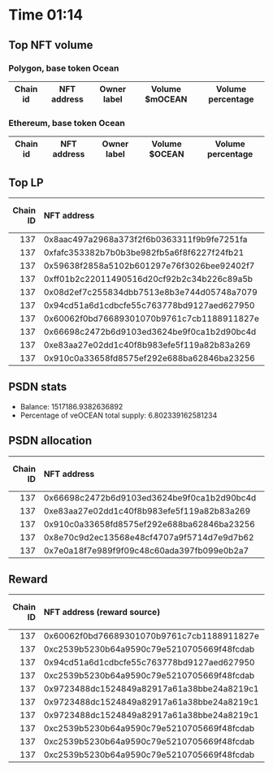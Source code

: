 # Time 01:14
## Top NFT volume
### Polygon, base token Ocean
| Chain id   | NFT address   | Owner label   | Volume $mOCEAN   | Volume percentage   |
|------------|---------------|---------------|------------------|---------------------|

### Ethereum, base token Ocean
| Chain id   | NFT address   | Owner label   | Volume $OCEAN   | Volume percentage   |
|------------|---------------|---------------|-----------------|---------------------|

## Top LP
|   Chain ID | NFT address                                | LP address   |   Allocation (veOCEAN) |   Percent of its balance | LP label   |
|-----------:|:-------------------------------------------|:-------------|-----------------------:|-------------------------:|:-----------|
|        137 | 0x8aac497a2968a373f2f6b0363311f9b9fe7251fa | 0x663052ad   |               104156   |                  0.20725 | wallet_3   |
|        137 | 0xfafc353382b7b0b3be982fb5a6f8f6227f24fb21 | 0x663052ad   |               104156   |                  0.20725 | wallet_3   |
|        137 | 0x59638f2858a5102b601297e76f3026bee92402f7 | 0xf062d1b3   |               100543   |                  0.4     | wallet_8   |
|        137 | 0xff01b2c22011490516d20cf92b2c34b226c89a5b | 0x663052ad   |                91843.1 |                  0.18275 | wallet_3   |
|        137 | 0x08d2ef7c255834dbb7513e8b3e744d05748a7079 | 0xc2edf07f   |                91816.8 |                  0.6     | unknown    |
|        137 | 0x94cd51a6d1cdbcfe55c763778bd9127aed627950 | 0xf2f98a98   |                86456.3 |                  0.2     | unknown    |
|        137 | 0x60062f0bd76689301070b9761c7cb1188911827e | 0xf2f98a98   |                86456.3 |                  0.2     | unknown    |
|        137 | 0x66698c2472b6d9103ed3624be9f0ca1b2d90bc4d | 0x8475b523   |                82838.4 |                  0.0546  | psdn       |
|        137 | 0xe83aa27e02dd1c40f8b983efe5f119a82b83a269 | 0x8475b523   |                82535   |                  0.0544  | psdn       |
|        137 | 0x910c0a33658fd8575ef292e688ba62846ba23256 | 0x8475b523   |                82535   |                  0.0544  | psdn       |

## PSDN stats
- Balance: 1517186.9382636892
- Percentage of veOCEAN total supply: 6.802339162581234
## PSDN allocation
|   Chain ID | NFT address                                |   Allocation (veOCEAN) |   Percent of its balance |
|-----------:|:-------------------------------------------|-----------------------:|-------------------------:|
|        137 | 0x66698c2472b6d9103ed3624be9f0ca1b2d90bc4d |                82838.4 |                   0.0546 |
|        137 | 0xe83aa27e02dd1c40f8b983efe5f119a82b83a269 |                82535   |                   0.0544 |
|        137 | 0x910c0a33658fd8575ef292e688ba62846ba23256 |                82535   |                   0.0544 |
|        137 | 0x8e70c9d2ec13568e48cf4707a9f5714d7e9d7b62 |                82535   |                   0.0544 |
|        137 | 0x7e0a18f7e989f9f09c48c60ada397fb099e0b2a7 |                82535   |                   0.0544 |

## Reward
|   Chain ID | NFT address (reward source)                | LP address   |   Reward amount (OCEAN) |   LP label |
|-----------:|:-------------------------------------------|:-------------|------------------------:|-----------:|
|        137 | 0x60062f0bd76689301070b9761c7cb1188911827e | 0xf2f98a98   |              0.171998   |        nan |
|        137 | 0xc2539b5230b64a9590c79e5210705669f48fcdab | 0xa911ccf5   |              0.0899105  |        nan |
|        137 | 0x94cd51a6d1cdbcfe55c763778bd9127aed627950 | 0xf2f98a98   |              0.0132406  |        nan |
|        137 | 0xc2539b5230b64a9590c79e5210705669f48fcdab | 0x4f5c068a   |              0.00897902 |        nan |
|        137 | 0x9723488dc1524849a82917a61a38bbe24a8219c1 | 0x5cdc664b   |              0.00686946 |        nan |
|        137 | 0x9723488dc1524849a82917a61a38bbe24a8219c1 | 0xfefe7420   |              0.00677222 |        nan |
|        137 | 0x9723488dc1524849a82917a61a38bbe24a8219c1 | 0xc07c6c07   |              0.00626166 |        nan |
|        137 | 0xc2539b5230b64a9590c79e5210705669f48fcdab | 0x2017ade0   |              0.00407794 |        nan |
|        137 | 0xc2539b5230b64a9590c79e5210705669f48fcdab | 0x5345ff51   |              0.00399566 |        nan |
|        137 | 0xc2539b5230b64a9590c79e5210705669f48fcdab | 0x44091f0b   |              0.00333428 |        nan |
